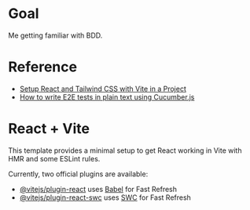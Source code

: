 # Goal

Me getting familiar with BDD.

# Reference
- [Setup React and Tailwind CSS with Vite in a Project](https://www.freecodecamp.org/news/how-to-install-tailwindcss-in-react/)
- [How to write E2E tests in plain text using Cucumber.js](https://dev.to/pahanperera/gherkin-style-e2e-tests-for-a-web-application-using-cucumberjs-4djl)


# React + Vite

This template provides a minimal setup to get React working in Vite with HMR and some ESLint rules.

Currently, two official plugins are available:

- [@vitejs/plugin-react](https://github.com/vitejs/vite-plugin-react/blob/main/packages/plugin-react/README.md) uses [Babel](https://babeljs.io/) for Fast Refresh
- [@vitejs/plugin-react-swc](https://github.com/vitejs/vite-plugin-react-swc) uses [SWC](https://swc.rs/) for Fast Refresh

